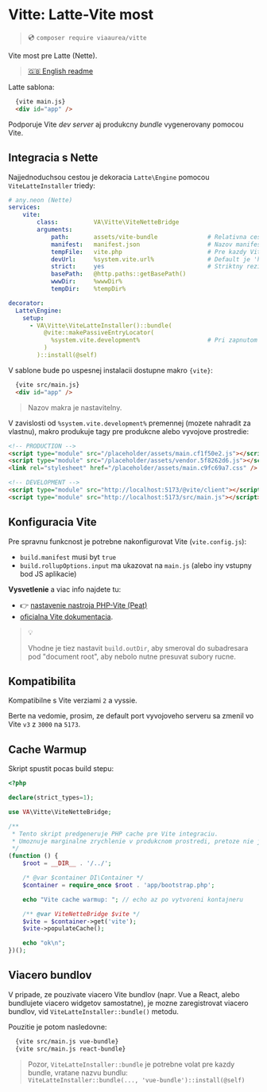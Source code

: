 # Vitte: Latte-Vite most

> 💿 `composer require viaaurea/vitte`

Vite most pre Latte (Nette).

>
> [🇬🇧 English readme](readme.md)
> 

Latte sablona:
```html
  {vite main.js}
  <div id="app" />
```

Podporuje Vite _dev server_ aj produkcny _bundle_ vygenerovany pomocou Vite.


## Integracia s Nette

Najjednoduchsou cestou je dekoracia `Latte\Engine` pomocou `ViteLatteInstaller` triedy:

```yaml
# any.neon (Nette)
services:
    vite:
        class:          VA\Vitte\ViteNetteBridge
        arguments:
            path:       assets/vite-bundle              # Relativna cesta od www k manifestu
            manifest:   manifest.json                   # Nazov manifest suboru
            tempFile:   vite.php                        # Pre kazdy Vite bundle musi byt vlastny cache subor v temp adresari.
            devUrl:     %system.vite.url%               # Default je 'http://localhost:5173'
            strict:     yes                             # Striktny rezim bude pre vas mozno vhodly len pri vyvoji
            basePath:   @http.paths::getBasePath()
            wwwDir:     %wwwDir%
            tempDir:    %tempDir%

decorator:
  Latte\Engine:
    setup:
      - VA\Vitte\ViteLatteInstaller()::bundle(
          @vite::makePassiveEntryLocator(
            %system.vite.development%                   # Pri zapnutom dev rezime produkuje linky na Vite dev-server
          )
        )::install(@self)
```

V sablone bude po uspesnej instalacii dostupne makro `{vite}`:
```html
  {vite src/main.js}
  <div id="app" />
```

> Nazov makra je nastavitelny.

V zavislosti od `%system.vite.development%` premennej (mozete nahradit za vlastnu),
makro produkuje tagy pre produkcne alebo vyvojove prostredie:
```html
<!-- PRODUCTION -->
<script type="module" src="/placeholder/assets/main.cf1f50e2.js"></script>
<script type="module" src="/placeholder/assets/vendor.5f8262d6.js"></script>
<link rel="stylesheet" href="/placeholder/assets/main.c9fc69a7.css" />

<!-- DEVELOPMENT -->
<script type="module" src="http://localhost:5173/@vite/client"></script>
<script type="module" src="http://localhost:5173/src/main.js"></script>
```


## Konfiguracia Vite

Pre spravnu funkcnost je potrebne nakonfigurovat Vite (`vite.config.js`):

- `build.manifest` musi byt `true`
- `build.rollupOptions.input` ma ukazovat na `main.js` (alebo iny vstupny bod JS aplikacie)

**Vysvetlenie** a viac info najdete tu:
- 👉 [nastavenie nastroja PHP-Vite (Peat)](https://github.com/dakujem/peat#vite)
- [oficialna Vite dokumentacia](https://vitejs.dev/guide/backend-integration.html).

> 💡
>
> Vhodne je tiez nastavit `build.outDir`, aby smeroval do subadresara pod "document root",
> aby nebolo nutne presuvat subory rucne.


## Kompatibilita

Kompatibilne s Vite verziami `2` a vyssie.

Berte na vedomie, prosim, ze default port vyvojoveho serveru sa zmenil vo Vite `v3` z `3000` na `5173`.


## Cache Warmup

Skript spustit pocas build stepu:
```php
<?php

declare(strict_types=1);

use VA\Vitte\ViteNetteBridge;

/**
 * Tento skript predgeneruje PHP cache pre Vite integraciu.
 * Umoznuje marginalne zrychlenie v produkcnom prostredi, pretoze nie je nutne parsovat JSON manifest.
 */
(function () {
    $root = __DIR__ . '/../';

    /* @var $container DI\Container */
    $container = require_once $root . 'app/bootstrap.php';

    echo "Vite cache warmup: "; // echo az po vytvoreni kontajneru

    /** @var ViteNetteBridge $vite */
    $vite = $container->get('vite');
    $vite->populateCache();

    echo "ok\n";
})();
```


## Viacero bundlov

V pripade, ze pouzivate viacero Vite bundlov (napr. Vue a React, alebo bundlujete viacero widgetov samostatne),
je mozne zaregistrovat viacero bundlov, vid `ViteLatteInstaller::bundle()` metodu.

Pouzitie je potom nasledovne:
```html
  {vite src/main.js vue-bundle}
  {vite src/main.js react-bundle}
```

> Pozor, `ViteLatteInstaller::bundle` je potrebne volat pre kazdy bundle, vratane nazvu bundlu:\
> `ViteLatteInstaller::bundle(..., 'vue-bundle')::install(@self)`

